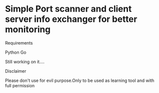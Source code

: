 # Simple Port scanner and client server info exchanger for better monitoring #

Requirements

Python 
Go


Still working on it....

Disclaimer 

Please don't use for evil purpose.Only to be used as learning tool and with full permission
